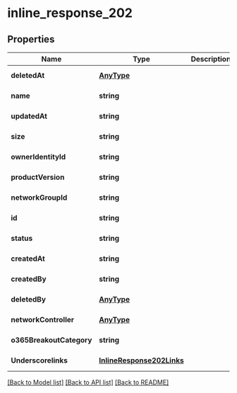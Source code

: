 # inline_response_202

## Properties
Name | Type | Description | Notes
------------ | ------------- | ------------- | -------------
**deletedAt** | [**AnyType**](.md) |  | [default to null]
**name** | **string** |  | [default to null]
**updatedAt** | **string** |  | [default to null]
**size** | **string** |  | [default to null]
**ownerIdentityId** | **string** |  | [default to null]
**productVersion** | **string** |  | [default to null]
**networkGroupId** | **string** |  | [default to null]
**id** | **string** |  | [default to null]
**status** | **string** |  | [default to null]
**createdAt** | **string** |  | [default to null]
**createdBy** | **string** |  | [default to null]
**deletedBy** | [**AnyType**](.md) |  | [default to null]
**networkController** | [**AnyType**](.md) |  | [default to null]
**o365BreakoutCategory** | **string** |  | [default to null]
**Underscorelinks** | [**InlineResponse202Links**](InlineResponse202Links.md) |  | [default to null]

[[Back to Model list]](../README.md#documentation-for-models) [[Back to API list]](../README.md#documentation-for-api-endpoints) [[Back to README]](../README.md)



